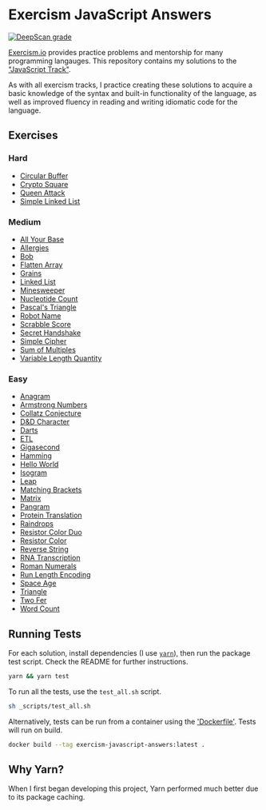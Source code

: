 Exercism JavaScript Answers
================================================================================

[![DeepScan grade](https://deepscan.io/api/teams/5096/projects/6886/branches/60468/badge/grade.svg)](https://deepscan.io/dashboard#view=project&tid=5096&pid=6886&bid=60468)

[Exercism.io][exercism] provides practice problems and mentorship for many programming langauges. This repository contains my solutions to the ["JavaScript Track"][exercism-javascript-track].

As with all exercism tracks, I practice creating these solutions to acquire a basic knowledge of the syntax and built-in functionality of the language, as well as improved fluency in reading and writing idiomatic code for the language.

Exercises
--------------------------------------------------------------------------------

### Hard

- [Circular Buffer](circular-buffer)
- [Crypto Square](crypto-square)
- [Queen Attack](queen-attack)
- [Simple Linked List](simple-linked-list)

### Medium

- [All Your Base](all-your-base)
- [Allergies](allergies)
- [Bob](bob)
- [Flatten Array](flatten-array)
- [Grains](grains)
- [Linked List](linked-list)
- [Minesweeper](minesweeper)
- [Nucleotide Count](nucleotide-count)
- [Pascal's Triangle](pascals-triangle)
- [Robot Name](robot-name)
- [Scrabble Score](scrabble-score)
- [Secret Handshake](secret-handshake)
- [Simple Cipher](simple-cipher)
- [Sum of Multiples](sum-of-multiples)
- [Variable Length Quantity](variable-length-quantity)

### Easy

- [Anagram](anagram)
- [Armstrong Numbers](armstrong-numbers)
- [Collatz Conjecture](collatz-conjecture)
- [D&D Character](dnd-character)
- [Darts](darts)
- [ETL](etl)
- [Gigasecond](gigasecond)
- [Hamming](hamming)
- [Hello World](hello-world)
- [Isogram](isogram)
- [Leap](leap)
- [Matching Brackets](matching-brackets)
- [Matrix](matrix)
- [Pangram](pangram)
- [Protein Translation](protein-translation)
- [Raindrops](raindrops)
- [Resistor Color Duo](resistor-color-duo)
- [Resistor Color](resistor-color)
- [Reverse String](reverse-string)
- [RNA Transcription](rna-transcription)
- [Roman Numerals](roman-numerals)
- [Run Length Encoding](run-length-encoding)
- [Space Age](space-age)
- [Triangle](triangle)
- [Two Fer](two-fer)
- [Word Count](word-count)

Running Tests
--------------------------------------------------------------------------------

For each solution, install dependencies (I use [`yarn`][yarn-homepage]), then run the package test script. Check the README for further instructions.

```sh
yarn && yarn test
```

To run all the tests, use the `test_all.sh` script.

```sh
sh _scripts/test_all.sh
```

Alternatively, tests can be run from a container using the ['Dockerfile'](Dockerfile). Tests will run on build.

```sh
docker build --tag exercism-javascript-answers:latest .
```

Why Yarn?
--------------------------------------------------------------------------------

When I first began developing this project, Yarn performed much better due to its package caching.

[exercism]: https://exercism.io
[exercism-javascript-track]: https://exercism.io/tracks/javascript
[yarn-homepage]: https://yarnpkg.com

